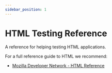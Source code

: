 ```yaml
---
sidebar_position: 1
---
```


# HTML Testing Reference

A reference for helping testing HTML applications.

For a full reference guide to HTML we recommend:

- [Mozilla Developer Network - HTML Reference](https://developer.mozilla.org/en-US/docs/Web/HTML)

